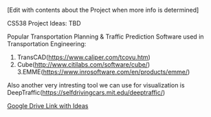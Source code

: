 [Edit with contents about the Project when more info is determined]

CS538 Project Ideas: TBD

Popular Transportation Planning & Traffic Prediction Software used in Transportation Engineering:
1. TransCAD(https://www.caliper.com/tcovu.htm)
2. Cube(http://www.citilabs.com/software/cube/)
3.EMME(https://www.inrosoftware.com/en/products/emme/)

Also another very intresting tool we can use for visualization is DeepTraffic(https://selfdrivingcars.mit.edu/deeptraffic/)

[Google Drive Link with Ideas](https://docs.google.com/document/d/1sd3DS0M1t9vtojHcvbYZHVuph0PcTn2287zPQrkkaVM/edit)
